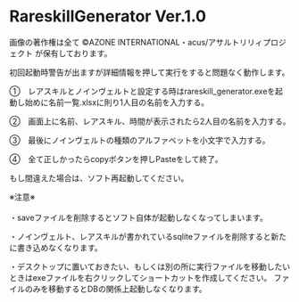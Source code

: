 # RareskillGenerator Ver.1.0
画像の著作権は全て ©AZONE INTERNATIONAL・acus/アサルトリリィプロジェクト が保有しております。

初回起動時警告が出ますが詳細情報を押して実行をすると問題なく動作します。

①　レアスキルとノインヴェルトと設定する時はrareskill_generator.exeを起動し始めに名前一覧.xlsxに則り1人目の名前を入力する。

②　画面上に名前、レアスキル、時間が表示されたら2人目の名前を入力する。

③　最後にノインヴェルトの種類のアルファベットを小文字で入力する。

④　全て正しかったらcopyボタンを押しPasteをして終了。

もし間違えた場合は、ソフト再起動してください。

※注意※<br /><br />
・saveファイルを削除するとソフト自体が起動しなくなってしまいます。

・ノインヴェルト、レアスキルが書かれているsqliteファイルを削除すると新たに書き込めなくなります。

・デスクトップに置いておきたい、もしくは別の所に実行ファイルを移動したいときはexeファイルを右クリックしてショートカットを作成してください。
ファイルのみを移動するとDBの関係上起動しなくなります。
